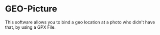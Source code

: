 # GEO-Picture
This software allows you to bind a geo location at a photo who didn't have that, by using a GPX File.
